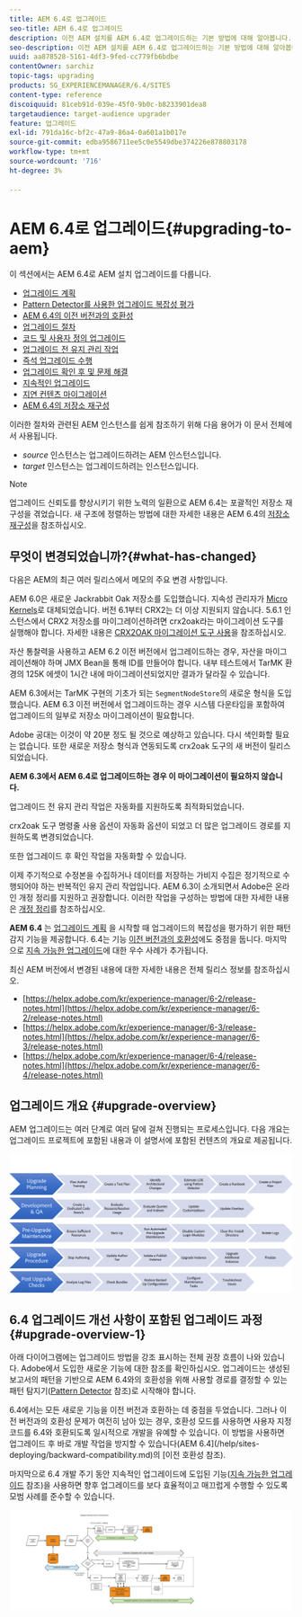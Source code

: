 ```yaml
---
title: AEM 6.4로 업그레이드
seo-title: AEM 6.4로 업그레이드
description: 이전 AEM 설치를 AEM 6.4로 업그레이드하는 기본 방법에 대해 알아봅니다.
seo-description: 이전 AEM 설치를 AEM 6.4로 업그레이드하는 기본 방법에 대해 알아봅니다.
uuid: aa878528-5161-4df3-9fed-cc779fb6bdbe
contentOwner: sarchiz
topic-tags: upgrading
products: SG_EXPERIENCEMANAGER/6.4/SITES
content-type: reference
discoiquuid: 81ceb91d-039e-45f0-9b0c-b8233901dea8
targetaudience: target-audience upgrader
feature: 업그레이드
exl-id: 791da16c-bf2c-47a9-86a4-0a601a1b017e
source-git-commit: edba9586711ee5c0e5549dbe374226e878803178
workflow-type: tm+mt
source-wordcount: '716'
ht-degree: 3%

---
```


# AEM 6.4로 업그레이드{#upgrading-to-aem}

이 섹션에서는 AEM 6.4로 AEM 설치 업그레이드를 다룹니다.

* [업그레이드 계획](/help/sites-deploying/upgrade-planning.md)
* [Pattern Detector를 사용한 업그레이드 복잡성 평가](/help/sites-deploying/pattern-detector.md)
* [AEM 6.4의 이전 버전과의 호환성](/help/sites-deploying/backward-compatibility.md)
* [업그레이드 절차](/help/sites-deploying/upgrade-procedure.md)
* [코드 및 사용자 정의 업그레이드](/help/sites-deploying/upgrading-code-and-customizations.md)
* [업그레이드 전 유지 관리 작업](/help/sites-deploying/pre-upgrade-maintenance-tasks.md)
* [즉석 업그레이드 수행](/help/sites-deploying/in-place-upgrade.md)
* [업그레이드 확인 후 및 문제 해결](/help/sites-deploying/post-upgrade-checks-and-troubleshooting.md)
* [지속적인 업그레이드](/help/sites-deploying/sustainable-upgrades.md)
* [지연 컨텐츠 마이그레이션](/help/sites-deploying/lazy-content-migration.md)
* [AEM 6.4의 저장소 재구성](/help/sites-deploying/repository-restructuring.md)

이러한 절차와 관련된 AEM 인스턴스를 쉽게 참조하기 위해 다음 용어가 이 문서 전체에서 사용됩니다.

* *source* 인스턴스는 업그레이드하려는 AEM 인스턴스입니다.
* *target* 인스턴스는 업그레이드하려는 인스턴스입니다.

>[!NOTE]
>
>업그레이드 신뢰도를 향상시키기 위한 노력의 일환으로 AEM 6.4는 포괄적인 저장소 재구성을 겪었습니다. 새 구조에 정렬하는 방법에 대한 자세한 내용은 AEM 6.4의 [저장소 재구성](/help/sites-deploying/repository-restructuring.md)을 참조하십시오.

## 무엇이 변경되었습니까?{#what-has-changed}

다음은 AEM의 최근 여러 릴리스에서 메모의 주요 변경 사항입니다.

AEM 6.0은 새로운 Jackrabbit Oak 저장소를 도입했습니다. 지속성 관리자가 [Micro Kernels](/help/sites-deploying/recommended-deploys.md)로 대체되었습니다. 버전 6.1부터 CRX2는 더 이상 지원되지 않습니다. 5.6.1 인스턴스에서 CRX2 저장소를 마이그레이션하려면 crx2oak라는 마이그레이션 도구를 실행해야 합니다. 자세한 내용은 [CRX2OAK 마이그레이션 도구 사용](/help/sites-deploying/using-crx2oak.md)을 참조하십시오.

자산 통찰력을 사용하고 AEM 6.2 이전 버전에서 업그레이드하는 경우, 자산을 마이그레이션해야 하며 JMX Bean을 통해 ID를 만들어야 합니다. 내부 테스트에서 TarMK 환경의 125K 에셋이 1시간 내에 마이그레이션되었지만 결과가 달라질 수 있습니다.

AEM 6.3에서는 TarMK 구현의 기초가 되는 `SegmentNodeStore`의 새로운 형식을 도입했습니다. AEM 6.3 이전 버전에서 업그레이드하는 경우 시스템 다운타임을 포함하여 업그레이드의 일부로 저장소 마이그레이션이 필요합니다.

Adobe 공대는 이것이 약 20분 정도 될 것으로 예상하고 있습니다. 다시 색인화할 필요는 없습니다. 또한 새로운 저장소 형식과 연동되도록 crx2oak 도구의 새 버전이 릴리스되었습니다.

**AEM 6.3에서 AEM 6.4로 업그레이드하는 경우 이 마이그레이션이 필요하지 않습니다.**

업그레이드 전 유지 관리 작업은 자동화를 지원하도록 최적화되었습니다.

crx2oak 도구 명령줄 사용 옵션이 자동화 옵션이 되었고 더 많은 업그레이드 경로를 지원하도록 변경되었습니다.

또한 업그레이드 후 확인 작업을 자동화할 수 있습니다.

이제 주기적으로 수정본을 수집하거나 데이터를 저장하는 가비지 수집은 정기적으로 수행되어야 하는 반복적인 유지 관리 작업입니다. AEM 6.3이 소개되면서 Adobe은 온라인 개정 정리를 지원하고 권장합니다. 이러한 작업을 구성하는 방법에 대한 자세한 내용은 [개정 정리](/help/sites-deploying/revision-cleanup.md)를 참조하십시오.

**AEM 6.4** 는  [업그레이드 계획](/help/sites-deploying/pattern-detector.md) 을 시작할 때 업그레이드의 복잡성을 평가하기 위한 패턴 감지 기능을 제공합니다. 6.4는 기능 [이전 버전과의 호환성](/help/sites-deploying/backward-compatibility.md)에도 중점을 둡니다. 마지막으로 [지속 가능한 업그레이드](/help/sites-deploying/sustainable-upgrades.md)에 대한 우수 사례가 추가됩니다.

최신 AEM 버전에서 변경된 내용에 대한 자세한 내용은 전체 릴리스 정보를 참조하십시오.

* [https://helpx.adobe.com/kr/experience-manager/6-2/release-notes.html](https://helpx.adobe.com/kr/experience-manager/6-2/release-notes.html)
* [https://helpx.adobe.com/kr/experience-manager/6-3/release-notes.html](https://helpx.adobe.com/kr/experience-manager/6-3/release-notes.html)
* [https://helpx.adobe.com/kr/experience-manager/6-4/release-notes.html](https://helpx.adobe.com/kr/experience-manager/6-4/release-notes.html)

## 업그레이드 개요 {#upgrade-overview}

AEM 업그레이드는 여러 단계로 여러 달에 걸쳐 진행되는 프로세스입니다. 다음 개요는 업그레이드 프로젝트에 포함된 내용과 이 설명서에 포함된 컨텐츠의 개요로 제공됩니다.

![screen_shot_2018-03-30at80708am](assets/screen_shot_2018-03-30at80708am.png)

## 6.4 업그레이드 개선 사항이 포함된 업그레이드 과정 {#upgrade-overview-1}

아래 다이어그램에는 업그레이드 방법을 강조 표시하는 전체 권장 흐름이 나와 있습니다. Adobe에서 도입한 새로운 기능에 대한 참조를 확인하십시오. 업그레이드는 생성된 보고서의 패턴을 기반으로 AEM 6.4와의 호환성을 위해 사용할 경로를 결정할 수 있는 패턴 탐지기([Pattern Detector](/help/sites-deploying/pattern-detector.md) 참조)로 시작해야 합니다.

6.4에서는 모든 새로운 기능을 이전 버전과 호환하는 데 중점을 두었습니다. 그러나 이전 버전과의 호환성 문제가 여전히 남아 있는 경우, 호환성 모드를 사용하면 사용자 지정 코드를 6.4와 호환되도록 일시적으로 개발을 유예할 수 있습니다. 이 방법을 사용하면 업그레이드 후 바로 개발 작업을 방지할 수 있습니다(AEM 6.4](/help/sites-deploying/backward-compatibility.md)의 [이전 호환성 참조).

마지막으로 6.4 개발 주기 동안 지속적인 업그레이드에 도입된 기능([지속 가능한 업그레이드](/help/sites-deploying/sustainable-upgrades.md) 참조)을 사용하면 향후 업그레이드를 보다 효율적이고 매끄럽게 수행할 수 있도록 모범 사례를 준수할 수 있습니다.

![6_4_upgrade_overviewflowflowchart-newpage3](assets/6_4_upgrade_overviewflowchart-newpage3.png)
